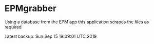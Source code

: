 # EPMgrabber
Using a database from the EPM app this application scrapes the files as required


Latest backup: Sun Sep 15 19:09:01 UTC 2019
